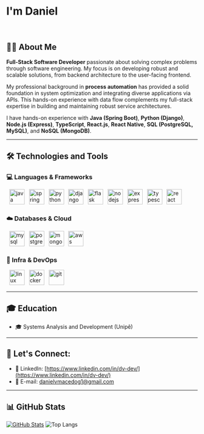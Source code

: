 # I'm Daniel
<br>

## 🧑‍💻 About Me

**Full-Stack Software Developer** passionate about solving complex problems through software engineering. My focus is on developing robust and scalable solutions, from backend architecture to the user-facing frontend.

My professional background in **process automation** has provided a solid foundation in system optimization and integrating diverse applications via APIs. This hands-on experience with data flow complements my full-stack expertise in building and maintaining robust service architectures.

I have hands-on experience with **Java (Spring Boot)**, **Python (Django)**, **Node.js (Express)**, **TypeScript**, **React.js**, **React Native**, **SQL (PostgreSQL, MySQL)**, and **NoSQL (MongoDB)**.

<hr>

## 🛠️ Technologies and Tools

### 💻 Languages & Frameworks
<p>
  <img src="https://cdn.jsdelivr.net/gh/devicons/devicon/icons/java/java-original.svg" height="40" alt="java" />
  <img src="https://cdn.jsdelivr.net/gh/devicons/devicon/icons/spring/spring-original.svg" height="40" alt="spring" />
  <img src="https://cdn.jsdelivr.net/gh/devicons/devicon/icons/python/python-original.svg" height="40" alt="python" />
  <img src="https://cdn.jsdelivr.net/gh/devicons/devicon/icons/django/django-plain.svg" height="40" alt="django" />
  <img src="https://cdn.jsdelivr.net/gh/devicons/devicon/icons/flask/flask-original.svg" height="40" alt="flask" />
  <img src="https://cdn.jsdelivr.net/gh/devicons/devicon/icons/nodejs/nodejs-original.svg" height="40" alt="nodejs" />
  <img src="https://cdn.jsdelivr.net/gh/devicons/devicon/icons/express/express-original.svg" height="40" alt="express" />
  <img src="https://cdn.jsdelivr.net/gh/devicons/devicon/icons/typescript/typescript-original.svg" height="40" alt="typescript" />
  <img src="https://cdn.jsdelivr.net/gh/devicons/devicon/icons/react/react-original.svg" height="40" alt="react" />
</p>

### ☁️ Databases & Cloud
<p>
  <img src="https://cdn.jsdelivr.net/gh/devicons/devicon/icons/mysql/mysql-original.svg" height="40" alt="mysql" />
  <img src="https://cdn.jsdelivr.net/gh/devicons/devicon/icons/postgresql/postgresql-original.svg" height="40" alt="postgresql" />
  <img src="https://cdn.jsdelivr.net/gh/devicons/devicon/icons/mongodb/mongodb-original.svg" height="40" alt="mongodb" />
  <img src="https://cdn.jsdelivr.net/gh/devicons/devicon/icons/amazonwebservices/amazonwebservices-original-wordmark.svg" height="40" alt="aws" />
</p>

### 🐧 Infra & DevOps
<p>
  <img src="https://cdn.jsdelivr.net/gh/devicons/devicon/icons/linux/linux-original.svg" height="40" alt="linux" />
  <img src="https://cdn.jsdelivr.net/gh/devicons/devicon/icons/docker/docker-original.svg" height="40" alt="docker" />
  <img src="https://cdn.jsdelivr.net/gh/devicons/devicon/icons/git/git-original.svg" height="40" alt="git" />
</p>

<hr>

## 🎓 Education

* 🎓 Systems Analysis and Development (Unipê)

<hr>

## 💬 Let's Connect:

* 🔗 LinkedIn: [https://www.linkedin.com/in/dv-dev/](https://www.linkedin.com/in/dv-dev/)
* 📧 E-mail: [danielvmacedog1@gmail.com](mailto:danielvmacedog1@gmail.com) 

<hr>

## 📊 GitHub Stats

[![GitHub Stats](https://github-readme-stats.vercel.app/api?username=dv-dev1&show_icons=true&theme=github_dark&bust_cache=2)](https://github.com/anuraghazra/github-readme-stats)
![Top Langs](https://github-readme-stats.vercel.app/api/top-langs/?username=dv-dev1&layout=compact&theme=github_dark&bust_cache=2)
